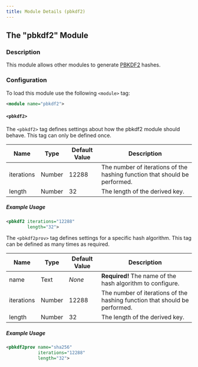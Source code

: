 ```yaml
---
title: Module Details (pbkdf2)
---
```


## The "pbkdf2" Module

### Description

This module allows other modules to generate [PBKDF2](https://en.wikipedia.org/wiki/PBKDF2) hashes.

### Configuration

To load this module use the following `<module>` tag:

```xml
<module name="pbkdf2">
```

#### `<pbkdf2>`

The `<pbkdf2>` tag defines settings about how the pbkdf2 module should behave. This tag can only be defined once.

Name       | Type   | Default Value | Description
---------- | ------ | ------------- | -----------
iterations | Number | 12288         | The number of iterations of the hashing function that should be performed.
length     | Number | 32            | The length of the derived key.

##### Example Usage

```xml
<pbkdf2 iterations="12288"
        length="32">
```

The `<pbkdf2prov>` tag defines settings for a specific hash algorithm. This tag can be defined as many times as required.

Name       | Type   | Default Value | Description
---------- | ------ | ------------- | -----------
name       | Text   | *None*        | **Required!** The name of the hash algorithm to configure.
iterations | Number | 12288         | The number of iterations of the hashing function that should be performed.
length     | Number | 32            | The length of the derived key.

##### Example Usage

```xml
<pbkdf2prov name="sha256"
            iterations="12288"
            length="32">
```
